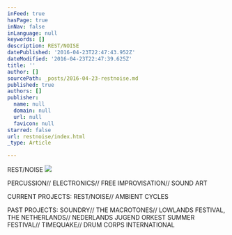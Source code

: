 ```yaml
---
inFeed: true
hasPage: true
inNav: false
inLanguage: null
keywords: []
description: REST/NOISE
datePublished: '2016-04-23T22:47:43.952Z'
dateModified: '2016-04-23T22:47:39.625Z'
title: ''
author: []
sourcePath: _posts/2016-04-23-restnoise.md
published: true
authors: []
publisher:
  name: null
  domain: null
  url: null
  favicon: null
starred: false
url: restnoise/index.html
_type: Article

---
```

REST/NOISE
![](https://the-grid-user-content.s3-us-west-2.amazonaws.com/09117c77-36b2-4e0b-b8ef-089fa3d50307.jpg)

PERCUSSION// ELECTRONICS// FREE IMPROVISATION// SOUND ART

CURRENT PROJECTS: REST/NOISE// AMBIENT CYCLES

PAST PROJECTS: SOUNDRY// THE MACROTONES// LOWLANDS FESTIVAL, THE NETHERLANDS// NEDERLANDS JUGEND ORKEST SUMMER FESTIVAL// TIMEQUAKE// DRUM CORPS INTERNATIONAL